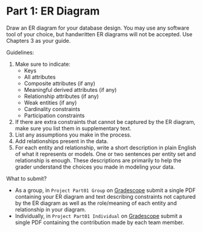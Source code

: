 # Part 1: ER Diagram

Draw an ER diagram for your database design. You may use any software tool of
your choice, but handwritten ER diagrams will not be accepted. Use Chapters 3
as your guide.

Guidelines:

1. Make sure to indicate:
    * Keys
    * All attributes
    * Composite attributes (if any)
    * Meaningful derived attributes (if any)
    * Relationship attributes (if any)
    * Weak entities (if any)
    * Cardinality constraints
    * Participation constraints
2. If there are extra constraints that cannot be captured by the ER diagram,
   make sure you list them in supplementary text.
3. List any assumptions you make in the process.
4. Add relationships present in the data.
5. For each entity and relationship, write a short description in plain English
   of what it represents or models. One or two sentences per entity set and
   relationship is enough. These descriptions are primarily to help the grader
   understand the choices you made in modeling your data.

What to submit?
* As a group, in `Project Part01 Group` on
  [Gradescope](https://www.gradescope.com/) submit a single PDF containing your
  ER diagram and text describing constraints not captured by the ER diagram as
  well as the role/meaning of each entity and relationship in your diagram.
* Individually, in `Project Part01 Individual` on
  [Gradescope](https://www.gradescope.com/) submit a single PDF containing the
  contribution made by each team member.
